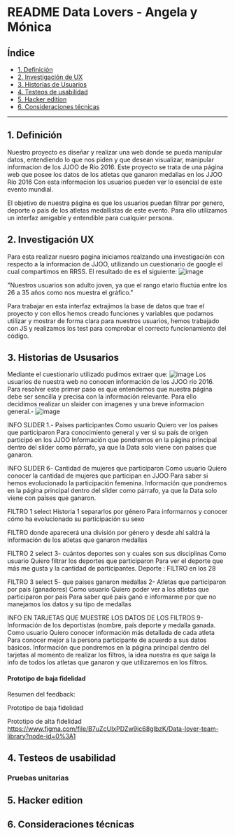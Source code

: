 # README Data Lovers  - Angela y Mónica

## Índice

* [1. Definición](#1-definición)
* [2. Investigación de UX](#2-investigacion-de-ux)
* [3. Historias de Usuarios](#4-historias-de-usuarios)
* [4. Testeos de usabilidad](#5-testeos-de-usabilidad)
* [5. Hacker edition](#6-hacker-edition)
* [6. Consideraciones técnicas](#7-consideraciones-técnicas)


***

## 1. Definición 

Nuestro proyecto es diseñar y realizar una web donde se pueda manipular datos, entendiendo lo que nos piden y que desean visualizar, manipular informacion de los JJOO de Rio 2016.
Este proyecto se trata de una página web que posee los datos de los atletas que ganaron medallas en los JJOO Río 2016 
Con esta informacion  los usuarios pueden ver lo esencial de este evento mundial.

El objetivo de nuestra página es que los usuarios puedan filtrar por genero, deporte  o pais  de los atletas medallistas de este evento.
Para ello utilizamos un interfaz amigable y entendible para cualquier persona.


## 2. Investigación UX

Para esta realizar nuesro pagina iniciamos realzando una investigación con respecto a la informacion de JJOO, utilizando un cuestionario de google el cual compartimos en RRSS.
El resultado de es el siguiente: 
![image](./imagenes/Grafico_edad.jpg)


"Nuestros usuarios son adulto joven, ya que el rango etario fluctúa entre los 26 a 35 años como nos muestra el gráfico."







Para trabajar en esta interfaz  extrajimos la base de datos que trae el proyecto y con ellos hemos creado funciones y variables que podamos utilizar y mostrar de forma clara para nuestros usuarios, hemos trabajado con JS y realizamos los test para comprobar el correcto funcionamiento del código.





## 3. Historias de Ususarios
Mediante el cuestionario utilizado pudimos extraer que: 
![image](./imagenes/Grafico_info.jpg)
Los usuarios de nuestra web no conocen información de los JJOO río 2016.
Para resolver este primer paso es que entendemos que nuestra página debe ser sencilla y precisa con la información relevante.
Para ello decidimos realizar un slaider con imagenes  y una breve informacion general.-
 ![image](./imagenes/Grafico_H_Ususarios.jpg)

  INFO SLIDER
1.- Países participantes
Como usuario 
Quiero ver los países que participaron 
Para conocimiento general y ver si su país de origen participó en los JJOO
Información que pondremos en la página principal dentro del slider como párrafo, ya que la Data solo viene con países que ganaron.
 
INFO SLIDER
6- Cantidad de mujeres que participaron
Como usuario 
Quiero conocer la cantidad de mujeres que participan en JJOO
Para saber si hemos evolucionado la participación femenina.
Información que pondremos en la página principal dentro del slider como párrafo, ya que la Data solo viene con países que ganaron.
 
 
FILTRO 1 select
Historia 1
separarlos por género
Para informarnos y conocer cómo ha evolucionado su participación su sexo
 
FILTRO donde aparecerá una división por género y desde ahí saldrá la información de los atletas que ganaron medallas

 
 
FILTRO 2 select
3- cuántos deportes son y cuales son sus disciplinas
Como usuario
Quiero  filtrar los deportes que participaron
Para ver el deporte que más me gusta y la cantidad de participantes.
Deporte : FILTRO en los 28
 
 
FILTRO 3  select 
5- que paises ganaron medallas
2- Atletas que participaron por país (ganadores)
Como usuario
Quiero poder ver a los atletas  que participaron por país
Para saber qué país ganó e informarme por que no manejamos los datos y su tipo de medallas
 
  
 
 
INFO EN TARJETAS QUE MUESTRE LOS DATOS DE LOS FILTROS
9- Información de los deportistas (nombre, país deporte y medalla ganada.
Como usuario 
Quiero conocer información más detallada de cada atleta
Para conocer mejor a la persona participante de acuerdo a sus datos básicos.
Información que pondremos en la página principal dentro del  tarjetas al momento de realizar los filtros, la idea nuestra es que salga la info de todos los atletas que ganaron y que utilizaremos en los filtros.


#### Prototipo de baja fidelidad
Resumen del feedback:
 
Prototipo de baja fidelidad
 
Prototipo de alta fidelidad
https://www.figma.com/file/B7uZcUIxPDZw9ic68gIbzK/Data-lover-team-library?node-id=0%3A1









## 4. Testeos de usabilidad

### Pruebas unitarias






## 5. Hacker edition


## 6. Consideraciones técnicas


